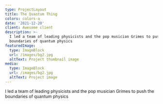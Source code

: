 ```yaml
---
type: ProjectLayout
title: The Quantum Thing
colors: colors-a
date: '2021-12-20'
client: Awesome client
description: >-
  I led a team of leading physicists and the pop musician Grimes to push the
  boundaries of quantum physics
featuredImage:
  type: ImageBlock
  url: /images/bg2.jpg
  altText: Project thumbnail image
media:
  type: ImageBlock
  url: /images/bg2.jpg
  altText: Project image
---
```

I led a team of leading physicists and the pop musician Grimes to push the boundaries of quantum physics
